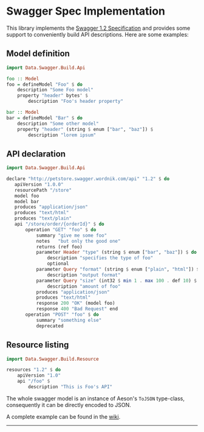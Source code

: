 # Swagger Spec Implementation

This library implements the [Swagger 1.2 Specification][1] and provides some
support to conveniently build API descriptions. Here are some examples:

## Model definition

```haskell
import Data.Swagger.Build.Api

foo :: Model
foo = defineModel "Foo" $ do
    description "Some Foo model"
    property "header" bytes' $
        description "Foo's header property"

bar :: Model
bar = defineModel "Bar" $ do
    description "Some other model"
    property "header" (string $ enum ["bar", "baz"]) $
        description "lorem ipsum"
```

## API declaration

```haskell
import Data.Swagger.Build.Api

declare "http://petstore.swagger.wordnik.com/api" "1.2" $ do
   apiVersion "1.0.0"
   resourcePath "/store"
   model foo
   model bar
   produces "application/json"
   produces "text/html"
   produces "text/plain"
   api "/store/order/{orderId}" $ do
       operation "GET" "foo" $ do
           summary "give me some foo"
           notes   "but only the good one"
           returns (ref foo)
           parameter Header "type" (string $ enum ["bar", "baz"]) $ do
               description "specifies the type of foo"
               optional
           parameter Query "format" (string $ enum ["plain", "html"]) $
               description "output format"
           parameter Query "size" (int32 $ min 1 . max 100 . def 10) $
               description "amount of foo"
           produces "application/json"
           produces "text/html"
           response 200 "OK" (model foo)
           response 400 "Bad Request" end
       operation "POST" "foo" $ do
           summary "something else"
           deprecated
```

## Resource listing


```haskell
import Data.Swagger.Build.Resource

resources "1.2" $ do
    apiVersion "1.0"
    api "/foo" $
        description "This is Foo's API"
```

The whole swagger model is an instance of Aeson's `ToJSON` type-class,
consequently it can be directly encoded to JSON.

A complete example can be found in the [wiki][3].

---
[1]: https://github.com/wordnik/swagger-spec/blob/master/versions/1.2.md
[2]: http://hackage.haskell.org/package/wai-routing
[3]: https://github.com/twittner/swagger/wiki/Example-usage
